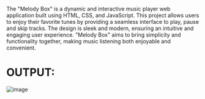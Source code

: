 The "Melody Box" is a dynamic and interactive music player web application built using HTML, CSS, and JavaScript. This project allows users to enjoy their favorite tunes by providing a seamless interface to play, pause and skip tracks. The design is sleek and modern, ensuring an intuitive and engaging user experience. "Melody Box" aims to bring simplicity and functionality together, making music listening both enjoyable and convenient.

# OUTPUT:

![image](https://github.com/user-attachments/assets/6de4a4ce-2406-4904-b86f-d9c7d04d985b)
